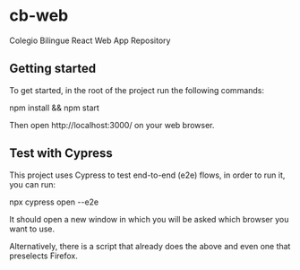 # cb-web

Colegio Bilingue React Web App Repository

## Getting started

To get started, in the root of the project run the following commands:

npm install && npm start

Then open http://localhost:3000/ on your web browser.

## Test with Cypress

This project uses Cypress to test end-to-end (e2e) flows, in order to run it, you can run:

npx cypress open --e2e

It should open a new window in which you will be asked which browser you want to use.

Alternatively, there is a script that already does the above and even one that preselects Firefox.
